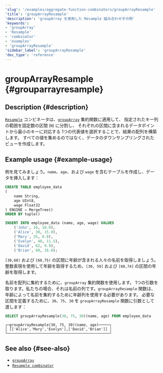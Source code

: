 ```yaml
---
'slug': '/examples/aggregate-function-combinators/groupArrayResample'
'title': 'groupArrayResample'
'description': 'groupArray を使用した Resample 組み合わせ子の例'
'keywords':
- 'groupArray'
- 'Resample'
- 'combinator'
- 'examples'
- 'groupArrayResample'
'sidebar_label': 'groupArrayResample'
'doc_type': 'reference'
---
```



# groupArrayResample {#grouparrayresample}

## Description {#description}

[`Resample`](/sql-reference/aggregate-functions/combinators#-resample) 
コンビネータは、[`groupArray`](/sql-reference/aggregate-functions/reference/sum) 集約関数に適用して、
指定されたキー列の範囲を固定数の区間 (`N`) に分割し、
それぞれの区間に含まれるデータポイントから最小のキーに対応する
1つの代表値を選択することで、結果の配列を構築します。
すべての値を集めるのではなく、データのダウンサンプリングされたビューを作成します。

## Example usage {#example-usage}

例を見てみましょう。`name`、`age`、および
`wage` を含むテーブルを作成し、データを挿入します：

```sql
CREATE TABLE employee_data 
(
    name String,
    age UInt8,
    wage Float32
) ENGINE = MergeTree()
ORDER BY tuple()

INSERT INTO employee_data (name, age, wage) VALUES
    ('John', 16, 10.0),
    ('Alice', 30, 15.0),
    ('Mary', 35, 8.0),
    ('Evelyn', 48, 11.5),
    ('David', 62, 9.9),
    ('Brian', 60, 16.0);
```

`[30,60)` および `[60,75)` の区間に年齢が含まれる人々の名前を取得しましょう。
整数表現を使用して年齢を取得するため、`[30, 59]` および `[60,74]` の区間の年齢を取得します。

名前を配列に集約するために、`groupArray` 集約関数を使用します。
1つの引数を取ります。私たちの場合、それは名前の列です。`groupArrayResample`
関数は、年齢によって名前を集約するために年齢列を使用する必要があります。
必要な区間を定義するために、`30`、`75`、`30` を `groupArrayResample`
関数に引数として渡します：

```sql
SELECT groupArrayResample(30, 75, 30)(name, age) FROM employee_data
```

```response
┌─groupArrayResample(30, 75, 30)(name, age)─────┐
│ [['Alice','Mary','Evelyn'],['David','Brian']] │
└───────────────────────────────────────────────┘
```

## See also {#see-also}
- [`groupArray`](/sql-reference/aggregate-functions/reference/grouparray)
- [`Resample combinator`](/sql-reference/aggregate-functions/combinators#-resample)
